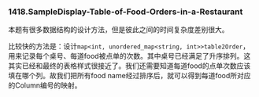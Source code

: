 ### 1418.SampleDisplay-Table-of-Food-Orders-in-a-Restaurant

本题有很多数据结构的设计方法，但是彼此之间的时间复杂度差别很大。

比较快的方法是：设计```map<int, unordered_map<string, int>>table2Order```，用来记录每个桌号、每道food被点单的次数。其中桌号已经满足了升序排列。这其实已经和最终的表格样式很接近了。我们还需要知道每道food的点单次数应该填在哪个列。故我们把所有food name经过排序后，就可以得到每道food所对应的Column编号的映射。
